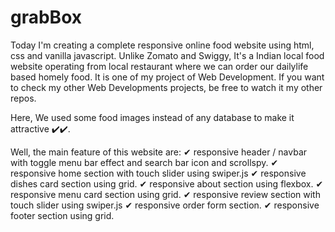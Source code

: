 # grabBox
Today I'm creating a complete responsive online food website using html, css and vanilla javascript. Unlike Zomato and Swiggy, It's a Indian local food website operating from local restaurant where we can order our dailylife based homely food. It is one of my project of Web Development. If you want to check my other Web Developments projects, be free to watch it my other repos.

Here, We used some food images instead of any database to make it attractive ✔️✔️.

Well, the main feature of this website are:
✔ responsive header / navbar with toggle menu bar effect and search bar icon and scrollspy.
✔ responsive home section with touch slider using swiper.js
✔ responsive dishes card section using grid.
✔ responsive about section using flexbox.
✔ responsive menu card section using grid.
✔ responsive review section with touch slider using swiper.js
✔ responsive order form section.
✔ responsive footer section using grid.
